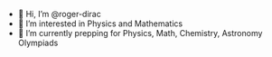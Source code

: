 - 👋 Hi, I’m @roger-dirac
- 👀 I’m interested in Physics and Mathematics
- 🌱 I’m currently prepping for Physics, Math, Chemistry, Astronomy Olympiads

<!---
roger-dirac/roger-dirac is a ✨ special ✨ repository because its `README.md` (this file) appears on your GitHub profile.
You can click the Preview link to take a look at your changes.
--->

